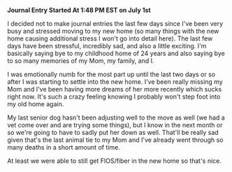 **Journal Entry Started At 1:48 PM EST on July 1st**

I decided not to make journal entries the last few days since I've been very busy and stressed moving to my new home (so many things with the new home causing additional stress I won't go into detail here). The last few days have been stressful, incredibly sad, and also a little exciting. I'm basically saying bye to my childhood home of 24 years and also saying bye to so many memories of my Mom, my family, and I.

I was emotionally numb for the most part up until the last two days or so after I was starting to settle into the new home. I've been really missing my Mom and I've been having more dreams of her more recently which sucks right now. It's such a crazy feeling knowing I probably won't step foot into my old home again.

My last senior dog hasn't been adjusting well to the move as well (we had a vet come over and are trying some things), but I know in the next month or so we're going to have to sadly put her down as well. That'll be really sad given that's the last animal tie to my Mom and I've already went through so many deaths in a short amount of time.

At least we were able to still get FIOS/fiber in the new home so that's nice.